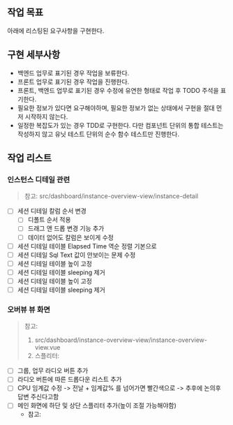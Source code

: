 ## 작업 목표

아래에 리스팅된 요구사항을 구현한다.

## 구현 세부사항
- 백엔드 업무로 표기된 경우 작업을 보류한다.
- 프론트 업무로 표기된 경우 작업을 진행한다.
- 프론트, 백엔드 업무로 표기된 경우 수정에 유연한 형태로 작업 후 TODO 주석을 표기한다.
- 필요한 정보가 있다면 요구해야하며, 필요한 정보가 없는 상태에서 구현을 절대 먼저 시작하지 않는다.
- 일정한 복잡도가 있는 경우 TDD로 구현한다. 다만 컴포넌트 단위의 통합 테스트는 작성하지 않고 유닛 테스트 단위의 순수 함수 테스트만 진행한다.

## 작업 리스트
### 인스턴스 디테일 관련
> 참고: src/dashboard/instance-overview-view/instance-detail
- [ ] 세션 디테일 칼럼 순서 변경
  - [ ] 디폴트 순서 적용
  - [ ] 드래그 앤 드롭 변경 기능 추가
  - [ ] 데이터 없어도 칼럼은 보이게 수정
- [ ] 세션 디테일 테이블 Elapsed Time 역순 정렬 기본으로
- [ ] 세션 디테일 Sql Text 값이 안보이는 문제 수정
- [ ] 세션 디테일 테이블 높이 고정
- [ ] 세션 디테일 테이블 sleeping 제거
- [ ] 세션 디테일 테이블 높이 고정
- [ ] 세션 디테일 테이블 sleeping 제거

### 오버뷰 뷰 화면
> 참고: 
> 1. src/dashboard/instance-overview-view/instance-overview-view.vue
> 2. 스플리터: 
- [ ] 그룹, 업무 라디오 버튼 추가
- [ ] 라디오 버튼에 따른 드롭다운 리스트 추가
- [ ] CPU 임계값 수정 -> 전날 + 임계값% 를 넘어가면 빨간색으로 -> 추후에 논의후 답변 주신다고함
- [ ] 메인 화면에 하단 및 상단 스플리터 추가(높이 조절 가능해야함)
	- 참고: 
